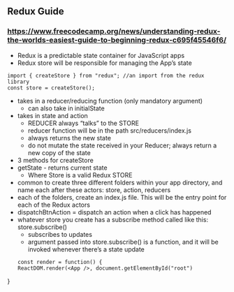 ## Redux Guide
### https://www.freecodecamp.org/news/understanding-redux-the-worlds-easiest-guide-to-beginning-redux-c695f45546f6/
- Redux is a predictable state container for JavaScript apps
- Redux store will be responsible for managing the App’s state
```
import { createStore } from "redux"; //an import from the redux library
const store = createStore();
```
  - takes in a reducer/reducing function (only mandatory argument)
    - can also take in initialState
  - takes in state and action
    - REDUCER always “talks” to the STORE
    - reducer function will be in the path src/reducers/index.js 
    - always returns the new state 
    - do not mutate the state received in your Reducer; always return a new copy of the state
 - 3 methods for createStore
  - getState - returns current state
    - Where Store is a valid Redux STORE
 - common to create three different folders within your app directory, and name each after these actors: store, action, reducers
  - each of the folders, create an index.js file. This will be the entry point for each of the Redux actors
 - dispatchBtnAction = dispatch an action when a click has happened
- whatever store you create has a subscribe method called like this: store.subscribe()
  - subscribes to updates
  - argument passed into store.subscribe() is a function, and it will be invoked whenever there’s a state update
  ```
  const render = function() {
  ReactDOM.render(<App />, document.getElementById("root")
}
```
